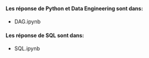 #### Les réponse de Python et Data Engineering sont dans:
- DAG.ipynb
#### Les réponse de SQL sont dans:
- SQL.ipynb
